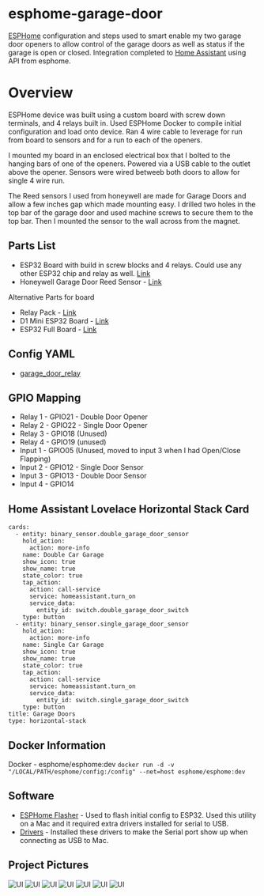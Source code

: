 # esphome-garage-door
[ESPHome](https://esphome.io) configuration and steps used to smart enable my two garage door openers to allow control of the garage doors as well as status if the garage is open or closed.  Integration completed to [Home Assistant](https://home-assistant.io) using API from esphome.  

# Overview
ESPHome device was built using a custom board with screw down terminals, and 4 relays built in.  Used ESPHome Docker to compile initial configuration and load onto device.  Ran 4 wire cable to leverage for run from board to sensors and for a run to each of the openers.  

I mounted my board in an enclosed electrical box that I bolted to the hanging bars of one of the openers.  Powered via a USB cable to the outlet above the opener.  Sensors were wired betweeb both doors to allow for single 4 wire run.

The Reed sensors I used from honeywell are made for Garage Doors and allow a few inches gap which made mounting easy.  I drilled two holes in the top bar of the garage door and used machine screws to secure them to the top bar.  Then I mounted the sensor to the wall across from the magnet.


## Parts List
- ESP32 Board with build in screw blocks and 4 relays.  Could use any other ESP32 chip and relay as well. [Link](https://www.amazon.com/Development-Project-Automation-Bluetooth-Terminals/dp/B07SDRW2XS/)
- Honeywell Garage Door Reed Sensor - [Link](https://www.amazon.com/gp/product/B00YQDB8FS)

Alternative Parts for board
- Relay Pack - [Link](https://www.amazon.com/gp/product/B01NACU547)
- D1 Mini ESP32 Board - [Link](https://www.amazon.com/IZOKEE-NodeMcu-Internet-Development-Compatible/dp/B076F52NQD)
- ESP32 Full Board - [Link](https://www.amazon.com/gp/product/B0718T232Z)

## Config YAML
- [garage_door_relay](https://github.com/mcaminiti/esphome-garage-door/blob/master/garage_door_relay/garage_door_relay.yaml)

## GPIO Mapping
- Relay 1 - GPIO21 - Double Door Opener
- Relay 2 - GPIO22 - Single Door Opener
- Relay 3 - GPIO18 (Unused)
- Relay 4 - GPIO19 (unused)
- Input 1 - GPIO05 (Unused, moved to input 3 when I had Open/Close Flapping)
- Input 2 - GPIO12 - Single Door Sensor
- Input 3 - GPIO13 - Double Door Sensor
- Input 4 - GPIO14

## Home Assistant Lovelace Horizontal Stack Card
```
cards:
  - entity: binary_sensor.double_garage_door_sensor
    hold_action:
      action: more-info
    name: Double Car Garage
    show_icon: true
    show_name: true
    state_color: true
    tap_action:
      action: call-service
      service: homeassistant.turn_on
      service_data:
        entity_id: switch.double_garage_door_switch
    type: button
  - entity: binary_sensor.single_garage_door_sensor
    hold_action:
      action: more-info
    name: Single Car Garage
    show_icon: true
    show_name: true
    state_color: true
    tap_action:
      action: call-service
      service: homeassistant.turn_on
      service_data:
        entity_id: switch.single_garage_door_switch
    type: button
title: Garage Doors
type: horizontal-stack
```

## Docker Information
Docker - esphome/esphome:dev
```docker run -d -v "/LOCAL/PATH/esphome/config:/config" --net=host esphome/esphome:dev```

## Software
- [ESPHome Flasher](https://github.com/esphome/esphome-flasher/releases) - Used to flash initial config to ESP32.  Used this utility on a Mac and it required extra drivers installed for serial to USB.
- [Drivers](https://www.silabs.com/products/development-tools/software/usb-to-uart-bridge-vcp-drivers) - Installed these drivers to make the Serial port show up when connecting as USB to Mac.

## Project Pictures
![UI](images/garage-1.jpeg?raw=true "Door Sensor")
![UI](images/garage-2.jpeg?raw=true "ESP Board")
![UI](images/garage-3.jpeg?raw=true "Installed")
![UI](images/garage-4.jpeg?raw=true "Installed Reed")
![UI](images/garage-5.jpeg?raw=true "Installed Reed 2")
![UI](images/ha-1.png?raw=true "Home-Assistant")
![UI](images/ha-2.png?raw=true "Home-Assistant Buttons")
